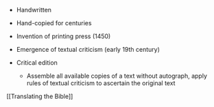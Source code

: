 - Handwritten
- Hand-copied for centuries
- Invention of printing press (1450)
- Emergence of textual criticism (early 19th century)

- Critical edition
	- Assemble all available copies of a text without autograph, apply rules of textual criticism to ascertain the original text


[[Translating the Bible]]
